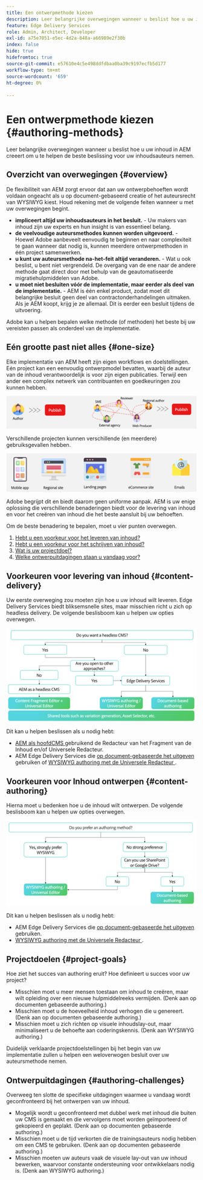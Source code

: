 ```yaml
---
title: Een ontwerpmethode kiezen
description: Leer belangrijke overwegingen wanneer u beslist hoe u uw inhoud in AEM creeert om u te helpen de beste beslissing voor uw inhoudsauteurs nemen.
feature: Edge Delivery Services
role: Admin, Architect, Developer
exl-id: a75e7051-e5ec-4d2a-848a-a66989e2f30b
index: false
hide: true
hidefromtoc: true
source-git-commit: e57610e4c5e498ddfdbaa0ba39c9197ecfb5d177
workflow-type: tm+mt
source-wordcount: '659'
ht-degree: 0%

---
```


# Een ontwerpmethode kiezen {#authoring-methods}

Leer belangrijke overwegingen wanneer u beslist hoe u uw inhoud in AEM creeert om u te helpen de beste beslissing voor uw inhoudsauteurs nemen.

## Overzicht van overwegingen {#overview}

De flexibiliteit van AEM zorgt ervoor dat aan uw ontwerpbehoeften wordt voldaan ongeacht als u op document-gebaseerd creatie of het auteursrecht van WYSIWYG kiest. Houd rekening met de volgende feiten wanneer u met uw overwegingen begint.

* **impliceert altijd uw inhoudsauteurs in het besluit.** - Uw makers van inhoud zijn uw experts en hun insight is van essentieel belang.
* **de veelvoudige auteursmethodes kunnen worden uitgevoerd.** - Hoewel Adobe aanbeveelt eenvoudig te beginnen en naar complexiteit te gaan wanneer dat nodig is, kunnen meerdere ontwerpmethoden in één project samenwerken.
* **u kunt uw auteursmethode na-het-feit altijd veranderen.** - Wat u ook beslist, u bent niet vergrendeld. De overgang van de ene naar de andere methode gaat direct door met behulp van de geautomatiseerde migratiehulpmiddelen van Adobe.
* **u moet niet besluiten vóór de implementatie, maar eerder als deel van de implementatie.** - AEM is één enkel product, zodat moet dit belangrijke besluit geen deel van contractonderhandelingen uitmaken. Als je AEM koopt, krijg je ze allemaal. Dit is eerder een besluit tijdens de uitvoering.

Adobe kan u helpen bepalen welke methode (of methoden) het beste bij uw vereisten passen als onderdeel van de implementatie.

## Eén grootte past niet alles {#one-size}

Elke implementatie van AEM heeft zijn eigen workflows en doelstellingen. Eén project kan een eenvoudig ontwerpmodel bevatten, waarbij de auteur van de inhoud verantwoordelijk is voor zijn eigen publicaties. Terwijl een ander een complex netwerk van contribuanten en goedkeuringen zou kunnen hebben.

![ Verschillende auteurswerkschema&#39;s ](assets/authoring-workflows.png)

Verschillende projecten kunnen verschillende (en meerdere) gebruiksgevallen hebben.

![ Gevallen van het Gebruik ](assets/use-cases.png)

Adobe begrijpt dit en biedt daarom geen uniforme aanpak. AEM is uw enige oplossing die verschillende benaderingen biedt voor de levering van inhoud en voor het creëren van inhoud die het beste aansluit bij uw behoeften.

Om de beste benadering te bepalen, moet u vier punten overwegen.

1. [Hebt u een voorkeur voor het leveren van inhoud?](#content-delivery)
1. [Hebt u een voorkeur voor het schrijven van inhoud?](#content-authoring)
1. [Wat is uw projectdoel?](#project-goals)
1. [Welke ontwerpuitdagingen staan u vandaag voor?](#authoring-challenges)

## Voorkeuren voor levering van inhoud {#content-delivery}

Uw eerste overweging zou moeten zijn hoe u uw inhoud wilt leveren. Edge Delivery Services biedt bliksemsnelle sites, maar misschien richt u zich op headless delivery. De volgende beslisboom kan u helpen uw opties overwegen.

![ de beslissingsboom van de levering van de inhoud ](assets/content-delivery-decision-tree.png)

Dit kan u helpen beslissen als u nodig hebt:

* [ AEM als hoofdCMS ](/help/headless/introduction.md) gebruikend de Redacteur van het Fragment van de Inhoud en/of Universele Redacteur.
* AEM Edge Delivery Services die [ op document-gebaseerde het uitgeven ](/help/edge/docs/authoring.md) gebruiken of [ WYSIWYG authoring met de Universele Redacteur ](/help/edge/wysiwyg-authoring/authoring.md).

## Voorkeuren voor Inhoud ontwerpen {#content-authoring}

Hierna moet u bedenken hoe u de inhoud wilt ontwerpen. De volgende beslisboom kan u helpen uw opties overwegen.

![ Inhoud creërend beslissingsboom ](assets/content-authoring-decision-tree.png)

Dit kan u helpen beslissen als u nodig hebt:

* AEM Edge Delivery Services die [ op document-gebaseerde het uitgeven ](/help/edge/docs/authoring.md) gebruiken.
* [ WYSIWYG authoring met de Universele Redacteur ](/help/edge/wysiwyg-authoring/authoring.md).

## Projectdoelen {#project-goals}

Hoe ziet het succes van authoring eruit? Hoe definieert u succes voor uw project?

* Misschien moet u meer mensen toestaan om inhoud te creëren, maar wilt opleiding over een nieuwe hulpmiddelreeks vermijden. (Denk aan op documenten gebaseerde authoring.)
* Misschien moet u de hoeveelheid inhoud verhogen die u genereert. (Denk aan op documenten gebaseerde authoring.)
* Misschien moet u zich richten op visuele inhoudslay-out, maar minimaliseert u de behoefte aan coderingskennis. (Denk aan WYSIWYG authoring.)

Duidelijk verklaarde projectdoelstellingen bij het begin van uw implementatie zullen u helpen een weloverwogen besluit over uw auteursmethode nemen.

## Ontwerpuitdagingen {#authoring-challenges}

Overweeg ten slotte de specifieke uitdagingen waarmee u vandaag wordt geconfronteerd bij het ontwerpen van uw inhoud.

* Mogelijk wordt u geconfronteerd met dubbel werk met inhoud die buiten uw CMS is gemaakt en die vervolgens moet worden geïmporteerd of gekopieerd en geplakt. (Denk aan op documenten gebaseerde authoring.)
* Misschien moet u de tijd verkorten die de trainingsauteurs nodig hebben om een CMS te gebruiken. (Denk aan op documenten gebaseerde authoring.)
* Misschien moeten uw auteurs vaak de visuele lay-out van uw inhoud bewerken, waarvoor constante ondersteuning voor ontwikkelaars nodig is. (Denk aan WYSIWYG authoring.)
